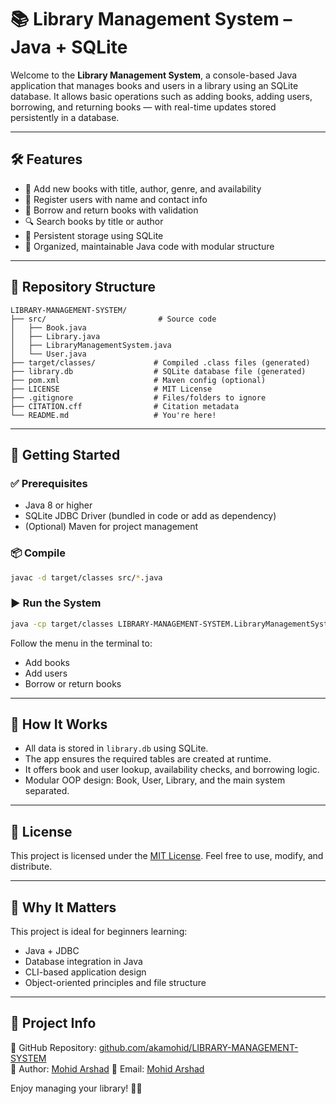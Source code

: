 # 📚 Library Management System – Java + SQLite

Welcome to the **Library Management System**, a console-based Java application that manages books and users in a library using an SQLite database. It allows basic operations such as adding books, adding users, borrowing, and returning books — with real-time updates stored persistently in a database.

---

## 🛠 Features

- 📘 Add new books with title, author, genre, and availability
- 👤 Register users with name and contact info
- 🔄 Borrow and return books with validation
- 🔍 Search books by title or author
- 💾 Persistent storage using SQLite
- 🧪 Organized, maintainable Java code with modular structure

---

## 📂 Repository Structure

```
LIBRARY-MANAGEMENT-SYSTEM/
├── src/                         # Source code
│   ├── Book.java
│   ├── Library.java
│   ├── LibraryManagementSystem.java
│   └── User.java
├── target/classes/             # Compiled .class files (generated)
├── library.db                  # SQLite database file (generated)
├── pom.xml                     # Maven config (optional)
├── LICENSE                     # MIT License
├── .gitignore                  # Files/folders to ignore
├── CITATION.cff                # Citation metadata
└── README.md                   # You're here!
```

---

## 🚀 Getting Started

### ✅ Prerequisites

- Java 8 or higher
- SQLite JDBC Driver (bundled in code or add as dependency)
- (Optional) Maven for project management

### 📦 Compile

```bash
javac -d target/classes src/*.java
```

### ▶️ Run the System

```bash
java -cp target/classes LIBRARY-MANAGEMENT-SYSTEM.LibraryManagementSystem
```

Follow the menu in the terminal to:

- Add books
- Add users
- Borrow or return books

---

## 🧩 How It Works

- All data is stored in `library.db` using SQLite.
- The app ensures the required tables are created at runtime.
- It offers book and user lookup, availability checks, and borrowing logic.
- Modular OOP design: Book, User, Library, and the main system separated.

---

## 📜 License

This project is licensed under the [MIT License](LICENSE). Feel free to use, modify, and distribute.

---

## 🧠 Why It Matters

This project is ideal for beginners learning:

- Java + JDBC
- Database integration in Java
- CLI-based application design
- Object-oriented principles and file structure

---

## 📌 Project Info

🔗 GitHub Repository: [github.com/akamohid/LIBRARY-MANAGEMENT-SYSTEM](https://github.com/akamohid/LIBRARY-MANAGEMENT-SYSTEM)  
👤 Author: [Mohid Arshad](https://linkedin.com/in/mohid-arshad-347180235/)
📧 Email: [Mohid Arshad](mailto:akamohid@gmail.com)

Enjoy managing your library! 📖✨